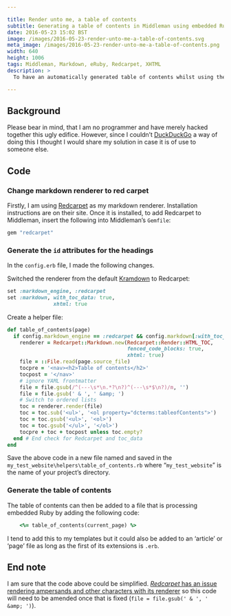 ```yaml
---

title: Render unto me, a table of contents
subtitle: Generating a table of contents in Middleman using embedded Ruby
date: 2016-05-23 15:02 BST
image: /images/2016-05-23-render-unto-me-a-table-of-contents.svg
meta_image: /images/2016-05-23-render-unto-me-a-table-of-contents.png
width: 640
height: 1006
tags: Middleman, Markdown, eRuby, Redcarpet, XHTML
description: >
  To have an automatically generated table of contents whilst using the <a href="https://middlemanapp.com">Middleman</a> static site generator with Embedded Ruby for templates/layouts and markdown for simple formatting, I have made some modifications to a vanilla install of Middleman.

---
```


## Background

Please bear in mind, that I am no programmer and have merely hacked together this ugly edifice. However, since I couldn’t [DuckDuckGo](https://duckduckgo.com) a way of doing this I thought I would share my solution in case it is of use to someone else.

## Code

### Change markdown renderer to red carpet

Firstly, I am using [Redcarpet](https://github.com/vmg/redcarpet) as my markdown renderer. Installation instructions are on their site. Once it is installed, to add Redcarpet to Middleman, insert the following into Middleman’s `Gemfile`:

``` ruby
gem "redcarpet"
```

### Generate the `id` attributes for the headings

In the `config.erb` file, I made the following changes.

Switched the renderer from the default [Kramdown](http://kramdown.gettalong.org) to Redcarpet:

``` ruby
set :markdown_engine, :redcarpet
set :markdown, with_toc_data: true,
               xhtml: true
```

Create a helper file:

``` ruby
def table_of_contents(page)
  if config.markdown_engine == :redcarpet && config.markdown[:with_toc_data]
    renderer = Redcarpet::Markdown.new(Redcarpet::Render::HTML_TOC,
                                       fenced_code_blocks: true,
                                       xhtml: true)
    file = ::File.read(page.source_file)
    tocpre = '<nav><h2>Table of contents</h2>'
    tocpost = '</nav>'
    # ignore YAML frontmatter
    file = file.gsub(/^(---\s*\n.*?\n?)^(---\s*$\n?)/m, '')
    file = file.gsub(' & ', ' &amp; ')
    # Switch to ordered lists
    toc = renderer.render(file)
    toc = toc.sub('<ul>', '<ol property="dcterms:tableofContents">')
    toc = toc.gsub('<ul>', '<ol>')
    toc = toc.gsub('</ul>', '</ol>')
    tocpre + toc + tocpost unless toc.empty?
  end # End check for Redcarpet and toc_data
end

```

Save the above code in a new file named  and saved in the `my_test_website\helpers\table_of_contents.rb` where “`my_test_website`” is the name of your project’s directory.

### Generate the table of contents

The table of contents can then be added to a file that is processing embedded Ruby by adding the following code:

``` ruby
	<%= table_of_contents(current_page) %>
```

I tend to add this to my templates but it could also be added to an ‘article’ or ‘page’ file as long as the first of its extensions is `.erb`.

## End note

I am sure that the code above could be simplified. [*Redcarpet* has an issue rendering ampersands and other characters with its renderer](https://github.com/vmg/redcarpet/issues/529) so this code will need to be amended once that is fixed (`file = file.gsub(' & ', ' &amp; ')`).